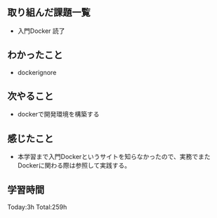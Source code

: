 ## 取り組んだ課題一覧
- 入門Docker 読了

## わかったこと
- dockerignore
  
## 次やること
- dockerで開発環境を構築する

## 感じたこと
- 本学習まで入門Dockerというサイトを知らなかったので、実務でまたDockerに関わる際は参照して実践する。
  
## 学習時間
Today:3h
Total:259h
